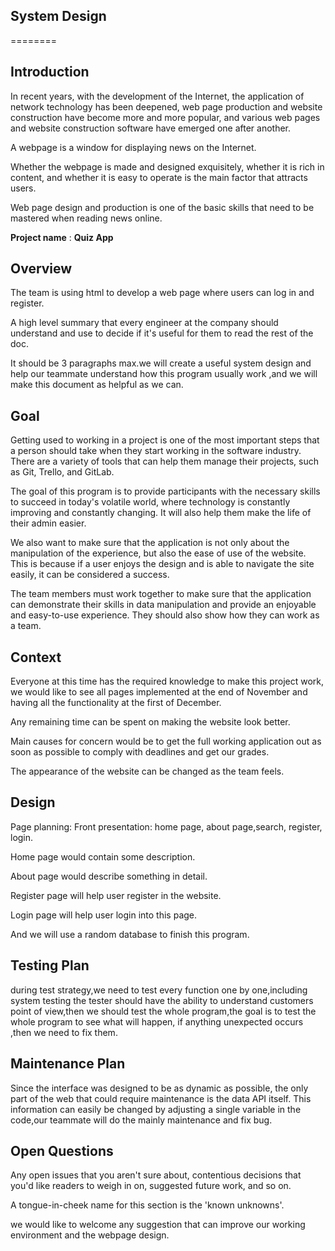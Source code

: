 ## System Design
========
## Introduction
In recent years, with the development of the Internet, the application of network technology has been deepened, web page production and website construction
have become more and more popular, and various web pages and website construction software have emerged one after another.

A webpage is a window for displaying news on the Internet.

Whether the webpage is made and designed exquisitely, whether it is rich in content, and whether it is easy to operate is the main factor that attracts users.

Web page design and production is one of the basic skills that need to be mastered when reading news online.


__Project name__ : **Quiz App**

## Overview
The team is using html to develop a web page where users can log in and register.

A high level summary that every engineer at the company should understand and use to decide if it's useful for them to read the rest of the doc. 

It should be 3 paragraphs max.we will create a useful system design and help our teammate understand how this program usually work ,and we will make this document as helpful as we can.


## Goal
Getting used to working in a project is one of the most important steps that a person should take when they start working in the software industry. There are a variety of tools that can help them manage their projects, such as Git, Trello, and GitLab.

The goal of this program is to provide participants with the necessary skills to succeed in today's volatile world, where technology is constantly improving and constantly changing. It will also help them make the life of their admin easier.

We also want to make sure that the application is not only about the manipulation of the experience, but also the ease of use of the website. This is because if a user enjoys the design and is able to navigate the site easily, it can be considered a success.

The team members must work together to make sure that the application can demonstrate their skills in data manipulation and provide an enjoyable and easy-to-use experience. They should also show how they can work as a team.

## Context
Everyone at this time has the required knowledge to make this project work, we would like to see all pages implemented at the end of November and having all the functionality at the first of December.

Any remaining time can be spent on making the website look better.

Main causes for concern would be to get the full working application out as soon as possible to comply with deadlines and get our grades.

The appearance of the website can be changed as the team feels.

## Design
Page planning: Front presentation: home page, about page,search, register, login.

Home page would contain some description.

About page would describe something in detail.

Register page will help user register in the website.

Login page will help user login into this page.

And we will use a random database to finish this program.

## Testing Plan
during test strategy,we need to test every function one by one,including system testing the tester should have the ability to understand customers point of view,then we should test the whole program,the goal is to test the whole program to see what will happen, if anything unexpected occurs ,then we need to fix them.

## Maintenance Plan
Since the interface was designed to be as dynamic as possible, the only part of the web that could require maintenance is the data API itself. This information can easily be changed by adjusting a single variable in the code,our teammate will do the mainly maintenance and fix bug.

## Open Questions
Any open issues that you aren't sure about, contentious decisions that you'd like readers to weigh in on, suggested future work, and so on.

A tongue-in-cheek name for this section is the 'known unknowns'.

we would like to welcome any suggestion that can improve our working environment and the webpage design.
